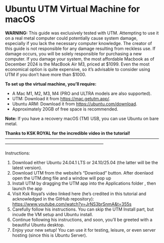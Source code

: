 # Ubuntu UTM Virtual Machine for macOS

**WARNING:** This guide was exclusively tested with UTM. Attempting to use it on a real metal computer could potentially cause system damage, especially if you lack the necessary computer knowledge. The creator of this guide is not responsible for any damage resulting from reckless use. If damage occurs, you will be solely responsible for purchasing a new computer. If you damage your system, the most affordable Macbook as of December 2024 is the MacBook Air M3, priced at $1099. Even the most economical option is quite expensive, so it’s advisable to consider using UTM if you don’t have more than $1000.

**To set up the virtual machine, you’ll require:**

- A Mac M1, M2, M3, M4 (PRO and ULTRA models are also supported).
- UTM: Download it from https://mac.getutm.app/.
- Ubuntu ARM: Download it from https://ubuntu.com/download.
- Approximately 20GB of free space is recommended.

**Note:** If you have a recovery macOS (TM) USB, you can use Ubuntu on bare metal.

**Thanks to KSK ROYAL for the incredible video in the tutorial!**
———————————————————————————————————————————————————————————

Instructions:
1. Download either Ubuntu 24.04.1 LTS or 24.10/25.04  (the latter will be the latest version).
2. Download UTM from the website’s “Download” button. After doenlaod open the UTM.dmg file and a window will pop up
3. Install UTM by dragging the UTM  app  into the Applications folder , then launch the app
5. Visit Ksk Royal’s video linked here (he’s credited in this tutorial and acknowledged in the GitHub repository): https://www.youtube.com/watch?v=JrNS3brSnmA&t=355s
6. Carefully follow his instructions. You can skip the UTM Install part, but incude the VM setup and Ubuntu install.
7. Continue following his instructions, and soon, you’ll be greeted with a beautiful Ubuntu desktop.
8. Enjoy your new setup! You can use it for testing, leisure, or even server hosting (since this is Ubuntu Server).
